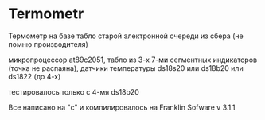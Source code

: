 # Termometr
Термометр на базе табло старой электронной очереди из сбера (не помню производителя)

микропроцессор at89c2051, табло из 3-х 7-ми сегментных индикаторов (точка не распаяна), датчики температуры ds18s20 или ds18b20 или ds1822 (до 4-х)

тестировалось только с 4-мя ds18b20

Все написано на "c" и компилировалось на Franklin Sofware v 3.1.1
